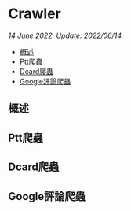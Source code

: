 # Crawler 

*14 June 2022. Update: 2022/06/14.*

* [概述](#overview)
* [Ptt爬蟲](#pttcrawler)
* [Dcard爬蟲](#dcardcrawler)
* [Google評論爬蟲](#googlecrawler)


<h2 id="overview">概述</h2>

<h2 id="pttcrawler">Ptt爬蟲</h2>

<h2 id="dcardcrawler">Dcard爬蟲</h2>

<h2 id="googlecrawler">Google評論爬蟲</h2>

